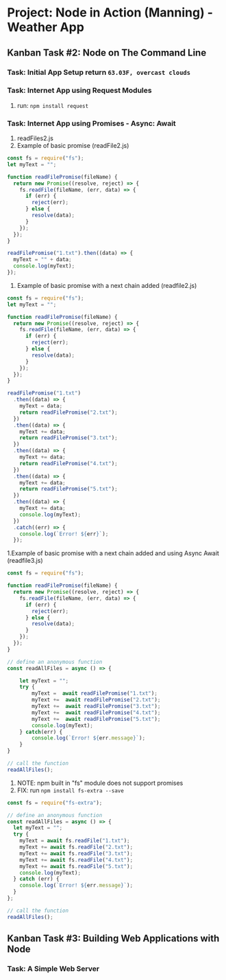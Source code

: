# Project: Node in Action (Manning) - Weather App

## Kanban Task #2: Node on The Command Line

### Task: Initial App Setup return ```63.03F, overcast clouds```

### Task: Internet App using Request Modules

1. run: ```npm install request```

### Task: Internet App using Promises - Async: Await

1. readFiles2.js
2. Example of basic promise (readFile2.js)

```Javascript
const fs = require("fs");
let myText = "";

function readFilePromise(fileName) {
  return new Promise((resolve, reject) => {
    fs.readFile(fileName, (err, data) => {
      if (err) {
        reject(err);
      } else {
        resolve(data);
      }
    });
  });
}

readFilePromise("1.txt").then((data) => {
  myText = "" + data;
  console.log(myText);
});
```

1. Example of basic promise with a next chain added (readfile2.js)

```Javascript
const fs = require("fs");
let myText = "";

function readFilePromise(fileName) {
  return new Promise((resolve, reject) => {
    fs.readFile(fileName, (err, data) => {
      if (err) {
        reject(err);
      } else {
        resolve(data);
      }
    });
  });
}

readFilePromise("1.txt")
  .then((data) => {
    myText = data;
    return readFilePromise("2.txt");
  })
  .then((data) => {
    myText += data;
    return readFilePromise("3.txt");
  })
  .then((data) => {
    myText += data;
    return readFilePromise("4.txt");
  })
  .then((data) => {
    myText += data;
    return readFilePromise("5.txt");
  })
  .then((data) => {
    myText += data;
    console.log(myText);
  })
  .catch((err) => {
    console.log(`Error! ${err}`);
  });
```

1.Example of basic promise with a next chain added and using Async Await (readfile3.js)

```JavaScript
const fs = require("fs");

function readFilePromise(fileName) {
  return new Promise((resolve, reject) => {
    fs.readFile(fileName, (err, data) => {
      if (err) {
        reject(err);
      } else {
        resolve(data);
      }
    });
  });
}

// define an anonymous function
const readAllFiles = async () => {

    let myText = "";
    try {
        myText =  await readFilePromise("1.txt");
        myText +=  await readFilePromise("2.txt");
        myText +=  await readFilePromise("3.txt");
        myText +=  await readFilePromise("4.txt");
        myText +=  await readFilePromise("5.txt");
        console.log(myText);
    } catch(err) {
        console.log(`Error! ${err.message}`);
    }
}

// call the function
readAllFiles();
```

1. NOTE: npm built in "fs" module does not support promises
2. FIX: run ```npm install fs-extra --save```

```JavaScript
const fs = require("fs-extra");

// define an anonymous function
const readAllFiles = async () => {
  let myText = "";
  try {
    myText = await fs.readFile("1.txt");
    myText += await fs.readFile("2.txt");
    myText += await fs.readFile("3.txt");
    myText += await fs.readFile("4.txt");
    myText += await fs.readFile("5.txt");
    console.log(myText);
  } catch (err) {
    console.log(`Error! ${err.message}`);
  }
};

// call the function
readAllFiles();
```

## Kanban Task #3: Building Web Applications with Node

### Task: A Simple Web Server
